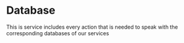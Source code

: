# Database

This is service includes every action that is needed to speak with
the corresponding databases of our services